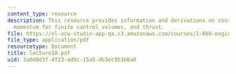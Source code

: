 ```yaml
---
content_type: resource
description: This resource provides information and derivations on conservation of
  momentum for finite control volumes, and thrust.
file: https://ol-ocw-studio-app-qa.s3.amazonaws.com/courses/1-060-engineering-mechanics-ii-spring-2006/3a0d8d3f4f23ad9c15a5db3ec951b8a0_lecture10.pdf
file_type: application/pdf
resourcetype: Document
title: lecture10.pdf
uid: 3a0d8d3f-4f23-ad9c-15a5-db3ec951b8a0
---
```


